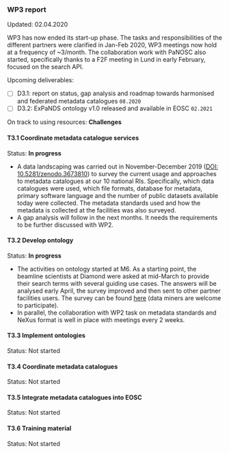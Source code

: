 ### WP3 report
Updated: 02.04.2020

WP3 has now ended its start-up phase. The tasks and responsibilities of the different partners were clarified in Jan-Feb 2020, WP3 meetings now hold at a frequency of ~3/month. The collaboration work with PaNOSC also started, specifically thanks to a F2F meeting in Lund in early February, focused on the search API.  

Upcoming deliverables:  
- [ ] D3.1: report on status, gap analysis and roadmap towards harmonised and federated metadata catalogues `08.2020`
- [ ] D3.2: ExPaNDS ontology v1.0 released and available in EOSC `02.2021`  

On track to using resources: __Challenges__

#### T3.1 Coordinate metadata catalogue services
Status: __In progress__
- A data landscaping was carried out in November-December 2019 ([DOI: 10.5281/zenodo.3673810](https://doi.org/10.5281/zenodo.3673810)) to survey the current usage and approaches to metadata catalogues at our 10 national RIs. Specifically, which data catalogues were used, which file formats, database for metadata, primary software language and the number of public datasets available today were collected. The metadata standards used and how the metadata is collected at the facilities was also surveyed.
- A gap analysis will follow in the next months. It needs the requirements to be further discussed with WP2.

#### T3.2 Develop ontology
Status: __In progress__
- The activities on ontology started at M6. As a starting point, the beamline scientists at Diamond were asked at mid-March to provide their search terms with several guiding use cases. The answers will be analysed early April, the survey improved and then sent to other partner facilities users. The survey can be found [here](https://forms.office.com/Pages/ResponsePage.aspx?id=dLonnQABDU2B_x1yja6N9jSmTMKYiOxIoXn4U5uPgYlUN09WR0gzNlNGQVZOR1dZQkVWT0ExNzA4SC4u) (data miners are welcome to participate).
- In parallel, the collaboration with WP2 task on metadata standards and NeXus format is well in place with meetings every 2 weeks.

#### T3.3 Implement ontologies
Status: Not started

#### T3.4 Coordinate metadata catalogues
Status: Not started

#### T3.5 Integrate metadata catalogues into EOSC
Status: Not started

#### T3.6 Training material
Status: Not started
